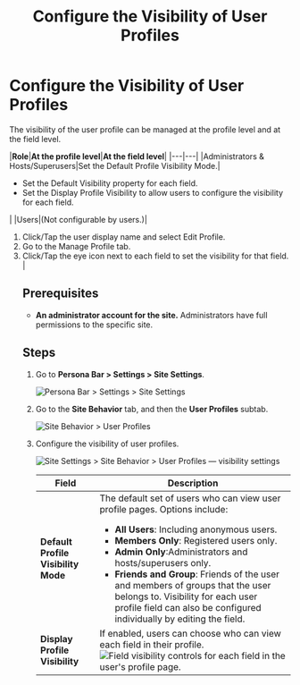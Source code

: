 ﻿---
uid: configure-user-profile-visibility
topic: configure-user-profile-visibility
locale: en
title: Configure the Visibility of User Profiles
dnneditions: DNN Platform,Evoq Content,Evoq Engage
dnnversion: 09.02.00
parent-topic: administrators-configuring-your-site-overview
related-topics: configure-user-profile-vanity-url,add-user-profile-field,edit-user-profile-field,delete-user-profile-field,organize-user-profile-fields
---

# Configure the Visibility of User Profiles

The visibility of the user profile can be managed at the profile level and at the field level.

|**Role**|**At the profile level**|**At the field level**|
|---|---|
|Administrators & Hosts/Superusers|Set the Default Profile Visibility Mode.|<ul><li>Set the Default Visibility property for each field.</li><li>Set the Display Profile Visibility to allow users to configure the visibility for each field.</li></ul>|
|Users|(Not configurable by users.)|<ol><li>Click/Tap the user display name and select Edit Profile.</li><li>Go to the Manage Profile tab.</li><li>Click/Tap the eye icon next to each field to set the visibility for that field.</li>|

## Prerequisites

*   **An administrator account for the site.** Administrators have full permissions to the specific site.

## Steps

1.  Go to **Persona Bar \> Settings \> Site Settings**.
    
    ![Persona Bar > Settings > Site Settings](/images/scr-pbar-host-Settings-E91.png)
    
2.  Go to the **Site Behavior** tab, and then the **User Profiles** subtab.
    
    ![Site Behavior > User Profiles](/images/scr-pbtabs-host-Settings-SiteSettings-SiteBehavior-UserProfiles-E90.png)
    
3.  Configure the visibility of user profiles.
    
      
    
    ![Site Settings > Site Behavior > User Profiles — visibility settings](/images/scr-SiteSettings-SiteBehavior-UserProfiles-UserProfileSettings-Visibility-E90.png)
    
      
    
    |**Field**|**Description**|
    |---|---|
    |<strong>Default Profile Visibility Mode</strong>|The default set of users who can view user profile pages. Options include:<ul><li><strong>All Users</strong>: Including anonymous users.</li><li><strong>Members Only</strong>: Registered users only.</li><li><strong>Admin Only</strong>:Administrators and hosts/superusers only.</li><li><strong>Friends and Group</strong>: Friends of the user and members of groups that the user belongs to. Visibility for each user profile field can also be configured individually by editing the field.|
    |<strong>Display Profile Visibility</strong>|If enabled, users can choose who can view each field in their profile. ![Field visibility controls for each field in the user's profile page.](/images/scr-UserProfile-FieldVisibilityControls.png)
